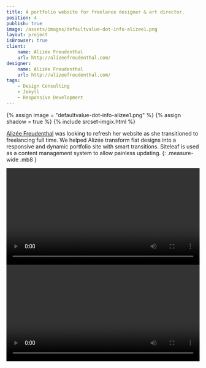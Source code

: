 ```yaml
---
title: A portfolio website for freelance designer & art director.
position: 4
publish: true
image: /assets/images/defaultvalue-dot-info-alizee1.png
layout: project
isBrowser: true
client:
    name: Alizée Freudenthal
    url: http://alizeefreudenthal.com/
designer:
    name: Alizée Freudenthal
    url: http://alizeefreudenthal.com/
tags:
    - Design Consulting
    - Jekyll
    - Responsive Development
---
```


{% assign image = "defaultvalue-dot-info-alizee1.png" %} {% assign shadow = true %} {% include srcset-imgix.html %}

[Alizée Freudenthal](http://alizeefreudenthal.com/) was looking to refresh her website as she transitioned to freelancing full time. We helped Alizée transform flat designs into a responsive and dynamic portfolio site with smart transitions. Siteleaf is used as a content management system to allow painless updating.
{: .measure-wide .mb8 }

<video autoplay="autoplay" loop="loop" width="100%" class="shadow mb8">
  <source src="/assets/images/defaultvalue-dot-info-alizee2.mp4" type="video/mp4" />
</video>

<video autoplay="autoplay" loop="loop" width="100%" class="shadow mb8">
  <source src="/assets/images/defaultvalue-dot-info-alizee3.mp4" type="video/mp4" />
</video>
